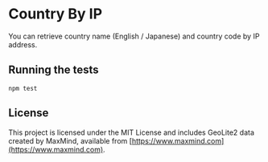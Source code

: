 # Country By IP

You can retrieve country name (English / Japanese) and country code by IP address.


## Running the tests

```
npm test

```

## License

This project is licensed under the MIT License and includes GeoLite2 data created by MaxMind, available from
[https://www.maxmind.com](https://www.maxmind.com).
